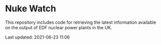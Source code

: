 # Nuke Watch

This repository includes code for retrieving the latest information available on the output of EDF nuclear power plants in the UK.

Last updated: 2021-06-23 11:06